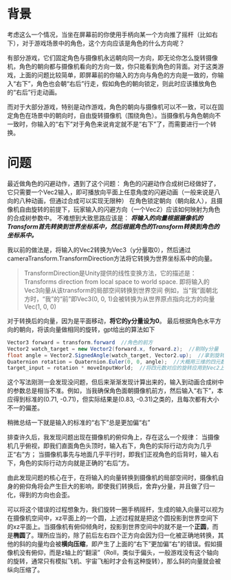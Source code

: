 # 背景
考虑这么一个情况，当坐在屏幕前的你使用手柄向某一个方向推了摇杆（比如右下），对于游戏场景中的角色，这个方向应该是角色的什么方向呢？

有部分游戏，它们固定角色与摄像机永远朝向同一方向，即无论你怎么旋转摄像机，角色的朝向都与摄像机看向的方向一致，你只能看到角色的背面。对于这类游戏，上面的问题比较简单，即屏幕前的你输入的方向与角色的方向是一致的，你输入“右下”，角色也会朝“右后”行走，假如角色的朝向锁定，则此时应该播放角色的“右后”行走动画。

而对于大部分游戏，特别是动作游戏，角色的朝向与摄像机可以不一致，可以在固定角色在场景中的朝向时，自由旋转摄像机（围绕角色）。当摄像机与角色朝向不一致时，你输入的“右下”对于角色来说肯定就不是“右下”了，而需要进行一个转换。

# 问题
最近做角色的闪避动作，遇到了这个问题：
角色的闪避动作合成树已经做好了，它只需要一个Vec2输入，即可播放向平面上任意角度的闪避动画（一般来说是八向的八种动画，但通过合成可以实现无限种）
在角色锁定朝向（朝向敌人），且摄像机自由旋转的前提下，玩家输入的闪避方向（一个Vec2）应该如何映射为角色的合成树参数中。
不难想到大致思路应该是：
***将输入的向量根据摄像机的Transform首先转换到世界坐标系中，然后根据角色的Transform转换到角色的坐标系中。***

我以前的做法是，将输入的Vec2转换为Vec3（y分量取0），然后通过cameraTransform.TransformDirection方法将它转换为世界坐标系中的向量。

> TransformDirection是Unity提供的线性变换方法，它的描述是：
> Transforms direction from local space to world space.
> 即将输入的Vec3向量从该transform的局部空间转换到世界空间
> 例如，当“我”面朝北方时，“我”的“前”即Vec3(0, 0, 1)会被转换为从世界原点指向北方的向量Vec(1, 0, 0)

对于转换后的向量，因为是平面移动，**将它的y分量设为0**。
最后根据角色水平方向的朝向，将该向量做相同的旋转，gpt给出的算法如下
```C#
Vector3 forward = transform.forward  //角色的前方
Vector2 watch_target = new Vector2(forward.x, forward.z);  //剔除y分量
float angle = Vector2.SignedAngle(watch_target, Vector2.up);  //拿到旋转角度
Quaternion rotation = Quaternion.Euler(0, 0, angle);  //大概用三维的四元数api计算二维向量的旋转就是这么写。。
target_input = rotation * moveInputWorld;  //将四元数对应的旋转应用到Vec2上，直接乘
```

这个写法刚测一会发现没问题，但后来渐渐发现计算出来的，输入到动画合成树中的参数总是相当不准。例如，当我确保角色面朝摄像机前方，然后输入“右下”，本应得到标准的(0.71, -0.71)，但实际结果是(0.83, -0.31)之类的，且每次都有大小不一的偏差。

稍微总结一下就是输入的标准的“右下”总是更加偏“右”

排查许久后，我发现问题出现在摄像机的俯仰角上，存在这么一个规律：
当摄像机几乎俯视，即我们直面角色头顶时，输入右下，角色的实际行动方向为几乎正“右”方；
当摄像机事先与地面几乎平行时，即我们正视角色的后背时，输入右下，角色的实际行动方向就是正确的“右后”方。

由此发现问题的核心在于，在将输入的向量转换到摄像机的局部空间时，摄像机自身的俯仰角将会产生巨大的影响，即使我们转换后，舍弃y分量，并且做了归一化，得到的方向也会歪。

可以将这个错误的过程想象为，我们旋转一圈手柄摇杆，生成的输入向量可以视为在摄像机空间中，xz平面上的一个圆，上述过程就是把这个圆投影到世界空间下的xz平面上。当摄像机有俯仰倾角时，投影到世界空间中的就不是一个**正圆**，而是**椭圆**了。理所应当的，除了前后左右四个正方向会因为归一化被正确地转换，其他的斜的向量均会被**横向压缩**，即产生了上面的“右下”更加偏“右”的错误。假如摄像机没有俯仰，而是z轴上的“翻滚”（Roll，类似于偏头，一般游戏没有这个轴向的旋转，通常只有模拟飞机、宇宙飞船时才会有这种旋转），那么斜的向量就会被纵向压缩了。